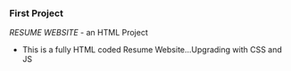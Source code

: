 ### First Project

_RESUME WEBSITE_ - an HTML Project
- This is a fully HTML coded Resume Website...Upgrading with CSS and JS
